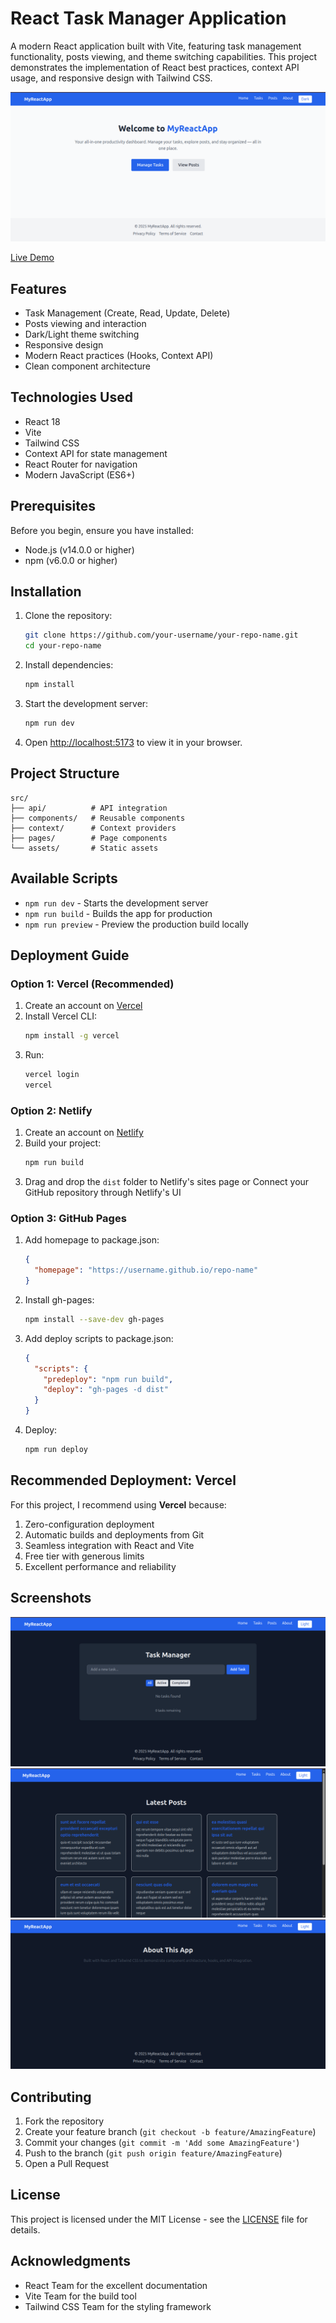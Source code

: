 # React Task Manager Application

A modern React application built with Vite, featuring task management functionality, posts viewing, and theme switching capabilities. This project demonstrates the implementation of React best practices, context API usage, and responsive design with Tailwind CSS.

![Application Screenshot](screenshots/app-screenshot.png)

[Live Demo](https://react-js-jsx-and-css-mastering-fron-tau.vercel.app/) <!-- Replace with your deployment URL -->

## Features

- Task Management (Create, Read, Update, Delete)
- Posts viewing and interaction
- Dark/Light theme switching
- Responsive design
- Modern React practices (Hooks, Context API)
- Clean component architecture

## Technologies Used

- React 18
- Vite
- Tailwind CSS
- Context API for state management
- React Router for navigation
- Modern JavaScript (ES6+)

## Prerequisites

Before you begin, ensure you have installed:
- Node.js (v14.0.0 or higher)
- npm (v6.0.0 or higher)

## Installation

1. Clone the repository:
   ```bash
   git clone https://github.com/your-username/your-repo-name.git
   cd your-repo-name
   ```

2. Install dependencies:
   ```bash
   npm install
   ```

3. Start the development server:
   ```bash
   npm run dev
   ```

4. Open [http://localhost:5173](http://localhost:5173) to view it in your browser.

## Project Structure

```
src/
├── api/          # API integration
├── components/   # Reusable components
├── context/      # Context providers
├── pages/        # Page components
└── assets/       # Static assets
```

## Available Scripts

- `npm run dev` - Starts the development server
- `npm run build` - Builds the app for production
- `npm run preview` - Preview the production build locally

## Deployment Guide

### Option 1: Vercel (Recommended)

1. Create an account on [Vercel](https://vercel.com)
2. Install Vercel CLI:
   ```bash
   npm install -g vercel
   ```
3. Run:
   ```bash
   vercel login
   vercel
   ```

### Option 2: Netlify

1. Create an account on [Netlify](https://netlify.com)
2. Build your project:
   ```bash
   npm run build
   ```
3. Drag and drop the `dist` folder to Netlify's sites page
   or
   Connect your GitHub repository through Netlify's UI

### Option 3: GitHub Pages

1. Add homepage to package.json:
   ```json
   {
     "homepage": "https://username.github.io/repo-name"
   }
   ```
2. Install gh-pages:
   ```bash
   npm install --save-dev gh-pages
   ```
3. Add deploy scripts to package.json:
   ```json
   {
     "scripts": {
       "predeploy": "npm run build",
       "deploy": "gh-pages -d dist"
     }
   }
   ```
4. Deploy:
   ```bash
   npm run deploy
   ```

## Recommended Deployment: Vercel

For this project, I recommend using **Vercel** because:
1. Zero-configuration deployment
2. Automatic builds and deployments from Git
3. Seamless integration with React and Vite
4. Free tier with generous limits
5. Excellent performance and reliability

## Screenshots


![Tasks Page](screenshots/tasks.png)
![Posts Page](screenshots/posts.png)
![About Page](screenshots/about.png)

## Contributing

1. Fork the repository
2. Create your feature branch (`git checkout -b feature/AmazingFeature`)
3. Commit your changes (`git commit -m 'Add some AmazingFeature'`)
4. Push to the branch (`git push origin feature/AmazingFeature`)
5. Open a Pull Request

## License

This project is licensed under the MIT License - see the [LICENSE](LICENSE) file for details.

## Acknowledgments

- React Team for the excellent documentation
- Vite Team for the build tool
- Tailwind CSS Team for the styling framework
